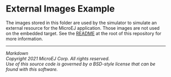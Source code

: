 # External Images Example

The images stored in this folder are used by the simulator to simulate an external resource for the MicroEJ application. 
Those images are not used on the embedded target. See the [README](../../../README.md) at the root of this repository for more information.

---
_Markdown_   
_Copyright 2021 MicroEJ Corp. All rights reserved._  
_Use of this source code is governed by a BSD-style license that can be found with this software._  